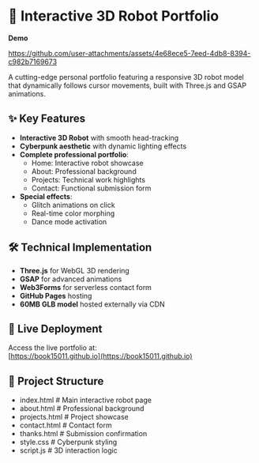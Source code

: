 # 🤖 Interactive 3D Robot Portfolio

**Demo**

https://github.com/user-attachments/assets/4e68ece5-7eed-4db8-8394-c982b7169673


A cutting-edge personal portfolio featuring a responsive 3D robot model that dynamically follows cursor movements, built with Three.js and GSAP animations.

## ✨ Key Features

- **Interactive 3D Robot** with smooth head-tracking
- **Cyberpunk aesthetic** with dynamic lighting effects
- **Complete professional portfolio**:
  - Home: Interactive robot showcase
  - About: Professional background
  - Projects: Technical work highlights
  - Contact: Functional submission form
- **Special effects**:
  - Glitch animations on click
  - Real-time color morphing
  - Dance mode activation

## 🛠 Technical Implementation

- **Three.js** for WebGL 3D rendering
- **GSAP** for advanced animations
- **Web3Forms** for serverless contact form
- **GitHub Pages** hosting
- **60MB GLB model** hosted externally via CDN

## 🚀 Live Deployment

Access the live portfolio at:  
[https://book15011.github.io](https://book15011.github.io)

## 📂 Project Structure
- index.html # Main interactive robot page
- about.html # Professional background
- projects.html # Project showcase
- contact.html # Contact form
- thanks.html # Submission confirmation
- style.css # Cyberpunk styling
- script.js # 3D interaction logic
